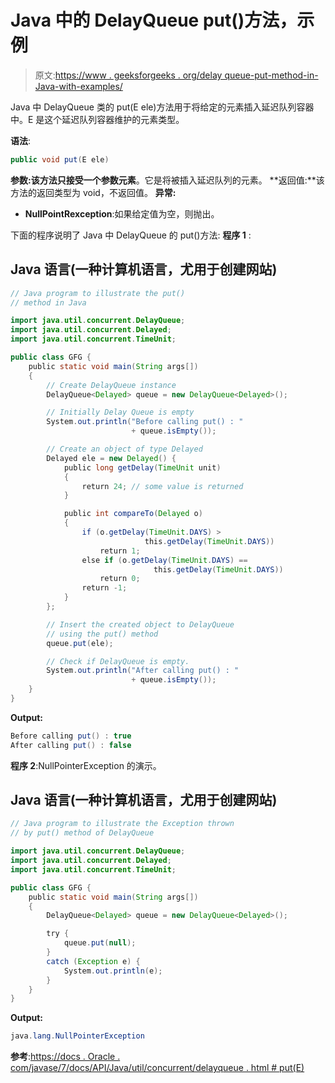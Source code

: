 # Java 中的 DelayQueue put()方法，示例

> 原文:[https://www . geeksforgeeks . org/delay queue-put-method-in-Java-with-examples/](https://www.geeksforgeeks.org/delayqueue-put-method-in-java-with-examples/)

Java 中 DelayQueue 类的 put(E ele)方法用于将给定的元素插入延迟队列容器中。E 是这个延迟队列容器维护的元素类型。

**语法**:

```java
public void put(E ele)
```

**参数:**该方法只接受一个参数**元素**。它是将被插入延迟队列的元素。
**返回值:**该方法的返回类型为 void，不返回值。
**异常:**

*   **NullPointRexception**:如果给定值为空，则抛出。

下面的程序说明了 Java 中 DelayQueue 的 put()方法:
**程序 1** :

## Java 语言(一种计算机语言，尤用于创建网站)

```java
// Java program to illustrate the put()
// method in Java

import java.util.concurrent.DelayQueue;
import java.util.concurrent.Delayed;
import java.util.concurrent.TimeUnit;

public class GFG {
    public static void main(String args[])
    {
        // Create DelayQueue instance
        DelayQueue<Delayed> queue = new DelayQueue<Delayed>();

        // Initially Delay Queue is empty
        System.out.println("Before calling put() : "
                           + queue.isEmpty());

        // Create an object of type Delayed
        Delayed ele = new Delayed() {
            public long getDelay(TimeUnit unit)
            {
                return 24; // some value is returned
            }

            public int compareTo(Delayed o)
            {
                if (o.getDelay(TimeUnit.DAYS) >
                              this.getDelay(TimeUnit.DAYS))
                    return 1;
                else if (o.getDelay(TimeUnit.DAYS) == 
                                this.getDelay(TimeUnit.DAYS))
                    return 0;
                return -1;
            }
        };

        // Insert the created object to DelayQueue
        // using the put() method
        queue.put(ele);

        // Check if DelayQueue is empty.
        System.out.println("After calling put() : "
                           + queue.isEmpty());
    }
}
```

**Output:** 

```java
Before calling put() : true
After calling put() : false
```

**程序 2**:NullPointerException 的演示。

## Java 语言(一种计算机语言，尤用于创建网站)

```java
// Java program to illustrate the Exception thrown
// by put() method of DelayQueue

import java.util.concurrent.DelayQueue;
import java.util.concurrent.Delayed;
import java.util.concurrent.TimeUnit;

public class GFG {
    public static void main(String args[])
    {
        DelayQueue<Delayed> queue = new DelayQueue<Delayed>();

        try {
            queue.put(null);
        }
        catch (Exception e) {
            System.out.println(e);
        }
    }
}
```

**Output:** 

```java
java.lang.NullPointerException
```

**参考**:[https://docs . Oracle . com/javase/7/docs/API/Java/util/concurrent/delayqueue . html # put(E)](https://docs.oracle.com/javase/7/docs/api/java/util/concurrent/DelayQueue.html#put(E))